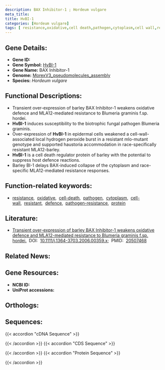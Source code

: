 ```yaml
---
description: BAX Inhibitor-1 ; Hordeum vulgare
meta_title:
title: HvBI-1
categories: [Hordeum vulgare]
tags: [ resistance,oxidative,cell death,pathogen,cytoplasm,cell wall,resistant,defence,pathogen resistance,protein ]
---
```


## Gene Details:
- **Gene ID:** []()
- **Gene Symbol:** <u>HvBI-1</u>
- **Gene Name:** BAX Inhibitor-1
- **Genome:** [MorexV3_pseudomolecules_assembly](https://ensembl.gramene.org/Hordeum_vulgare/Info/Index)
- **Species:** *Hordeum vulgare*

## Functional Descriptions:
   - Transient over-expression of barley BAX Inhibitor-1 weakens oxidative defence and MLA12-mediated resistance to Blumeria graminis f.sp. hordei.
   - **HvBI-1** induces susceptibility to the biotrophic fungal pathogen Blumeria graminis.
   - Over-expression of **HvBI-1** in epidermal cells weakened a cell-wall-associated local hydrogen peroxide burst in a resistant mlo-mutant genotype and supported haustoria accommodation in race-specifically resistant MLA12-barley. 
   - **HvBI-1** is a cell death regulator protein of barley with the potential to suppress host defence reactions.
   - Barley BI-1 delays BAX-induced collapse of the cytoplasm and race-specific MLA12-mediated resistance responses.

## Function-related keywords:
   - [resistance](/tags/resistance/),&nbsp;&nbsp;[oxidative](/tags/oxidative/),&nbsp;&nbsp;[cell-death](/tags/cell-death/),&nbsp;&nbsp;[pathogen](/tags/pathogen/),&nbsp;&nbsp;[cytoplasm](/tags/cytoplasm/),&nbsp;&nbsp;[cell-wall](/tags/cell-wall/),&nbsp;&nbsp;[resistant](/tags/resistant/),&nbsp;&nbsp;[defence](/tags/defence/),&nbsp;&nbsp;[pathogen-resistance](/tags/pathogen-resistance/),&nbsp;&nbsp;[protein](/tags/protein/)

## Literature:
   - [Transient over-expression of barley BAX Inhibitor-1 weakens oxidative defence and MLA12-mediated resistance to Blumeria graminis f.sp. hordei.](https://www.doi.org/10.1111/j.1364-3703.2006.00359.x)&nbsp;&nbsp;DOI:&nbsp;&nbsp;[10.1111/j.1364-3703.2006.00359.x](https://www.doi.org/10.1111/j.1364-3703.2006.00359.x);&nbsp;&nbsp;PMID:&nbsp;&nbsp;[20507468](https://pubmed.ncbi.nlm.nih.gov/20507468/)

## Related News:

## Gene Resources:
- **NCBI ID:**  [](https://www.ncbi.nlm.nih.gov/search/all/?term=)
- **UniProt accessions:**  [](https://www.uniprot.org/uniprotkb//entry)

## Orthologs:

## Sequences:
{{< accordion "cDNA Sequence" >}}

{{< /accordion >}}
{{< accordion "CDS Sequence" >}}

{{< /accordion >}}
{{< accordion "Protein Sequence" >}}

{{< /accordion >}}
